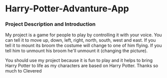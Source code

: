 # Harry-Potter-Advanture-App

###  Project Description and Introduction
 
 
My project is a game for people to play by controlling it with your voice. You can tell it to move up, down, left, right, north, south, west and east. If you tell it to mount its broom the costume will change to one of him flying. If you tell him to unmount his broom he'll unmount it (changing the picture).
 
You should use my project because it is fun to play and it helps to bring Harry Potter to life as my characters are based on Harry Potter. 
Thanks so much to Clevered

 
